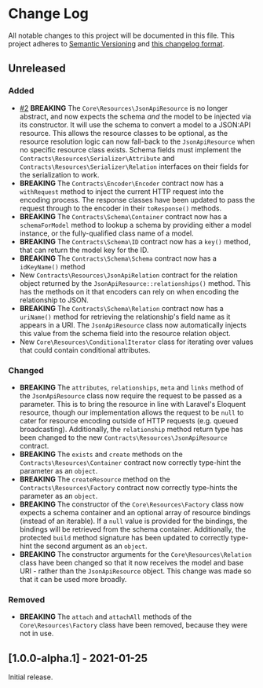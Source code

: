 # Change Log

All notable changes to this project will be documented in this file. This project adheres to
[Semantic Versioning](http://semver.org/) and [this changelog format](http://keepachangelog.com/).

## Unreleased

### Added
- [#2](https://github.com/laravel-json-api/core/pull/2)
**BREAKING** The `Core\Resources\JsonApiResource` is no longer abstract, and now expects the
schema *and* the model to be injected via its constructor. It will use the schema to convert a
model to a JSON:API resource. This allows the resource classes to be optional, as the resource
resolution logic can now fall-back to the `JsonApiResource` when no specific resource class
exists. Schema fields must implement the `Contracts\Resources\Serializer\Attribute`
and `Contracts\Resources\Serializer\Relation` interfaces on their fields for the serialization
to work.
- **BREAKING** The `Contracts\Encoder\Encoder` contract now has a `withRequest` method to inject the
current HTTP request into the encoding process. The response classes have been updated to pass
the request through to the encoder in their `toResponse()` methods.
- **BREAKING** The `Contracts\Schema\Container` contract now has a `schemaForModel` method to
lookup a schema by providing either a model instance, or the fully-qualified class name of a model.
- **BREAKING** The `Contracts\Schema\ID` contract now has a `key()` method, that can return
the model key for the ID.
- **BREAKING** The `Contracts\Schema\Schema` contract now has a `idKeyName()` method
- New `Contracts\Resources\JsonApiRelation` contract for the relation object returned by the
`JsonApiResource::relationships()` method. This has the methods on it that encoders can rely on when
encoding the relationship to JSON.
- **BREAKING** The `Contracts\Schema\Relation` contract now has a `uriName()` method for
  retrieving the relationship's field name as it appears in a URI. The `JsonApiResource`
  class now automatically injects this value from the schema field into the resource relation
  object.
- New `Core\Resources\ConditionalIterator` class for iterating over values that could contain
conditional attributes.

### Changed
- **BREAKING** The `attributes`, `relationships`, `meta` and `links` method of the `JsonApiResource`
class now require the request to be passed as a parameter. This is to bring the resource in line
with Laravel's Eloquent resource, though our implementation allows the request to be `null` to
cater for resource encoding outside of HTTP requests (e.g. queued broadcasting). Additionally,
the `relationship` method return type has been changed to the new `Contracts\Resources\JsonApiResource`
contract.
- **BREAKING** The `exists` and `create` methods on the `Contracts\Resources\Container` contract now
correctly type-hint the parameter as an `object`.
- **BREAKING** The `createResource` method on the `Contracts\Resources\Factory` contract now correctly
type-hints the parameter as an `object`.
- **BREAKING** The constructor of the `Core\Resources\Factory` class now expects a schema container
and an optional array of resource bindings (instead of an iterable). If a `null` value is provided
for the bindings, the bindings will be retrieved from the schema container. Additionally, the protected
`build` method signature has been updated to correctly type-hint the second argument as an `object`.
- **BREAKING** The constructor arguments for the `Core\Resources\Relation` class have been changed
so that it now receives the model and base URI - rather than the `JsonApiResource` object. This
change was made so that it can be used more broadly.

### Removed
- **BREAKING** The `attach` and `attachAll` methods of the `Core\Resources\Factory` class have been
removed, because they were not in use.

## [1.0.0-alpha.1] - 2021-01-25

Initial release.
